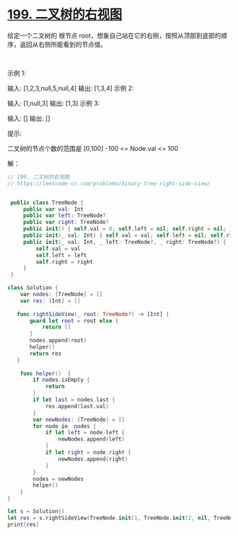 
# [199. 二叉树的右视图](https://leetcode-cn.com/problems/binary-tree-right-side-view/submissions/)

给定一个二叉树的 根节点 root，想象自己站在它的右侧，按照从顶部到底部的顺序，返回从右侧所能看到的节点值。

 

示例 1:



输入: [1,2,3,null,5,null,4]
输出: [1,3,4]
示例 2:

输入: [1,null,3]
输出: [1,3]
示例 3:

输入: []
输出: []
 

提示:

二叉树的节点个数的范围是 [0,100]
-100 <= Node.val <= 100 



解：
```swift
// 199. 二叉树的右视图
// https://leetcode-cn.com/problems/binary-tree-right-side-view/


 public class TreeNode {
     public var val: Int
     public var left: TreeNode?
     public var right: TreeNode?
     public init() { self.val = 0; self.left = nil; self.right = nil; }
     public init(_ val: Int) { self.val = val; self.left = nil; self.right = nil; }
     public init(_ val: Int, _ left: TreeNode?, _ right: TreeNode?) {
         self.val = val
         self.left = left
         self.right = right
     }
 }

class Solution {
    var nodes: [TreeNode] = []
    var res: [Int] = []
    
   func rightSideView(_ root: TreeNode?) -> [Int] {
       guard let root = root else {
           return []
       }
       nodes.append(root)
       helper()
       return res
   }
    
    func helper()  {
        if nodes.isEmpty {
            return
        }
        if let last = nodes.last {
            res.append(last.val)
        }
        var newNodes: [TreeNode] = []
        for node in  nodes {
            if let left = node.left {
                newNodes.append(left)
            }
            if let right = node.right {
                newNodes.append(right)
            }
        }
        nodes = newNodes
        helper()
    }
}

let s = Solution()
let res = s.rightSideView(TreeNode.init(1, TreeNode.init(2, nil, TreeNode.init(5)), TreeNode.init(3, nil, TreeNode.init(4))))
print(res)

```
